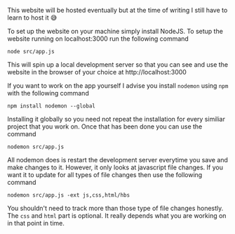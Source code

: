 This website will be hosted eventually but at the time of writing I still have to learn to host it :sweat_smile:

To set up the website on your machine simply install NodeJS. To setup the website running on localhost:3000 run the following command

`node src/app.js`

This will spin up a local development server so that you can see and use the website in the browser of your choice at http://localhost:3000

If you want to work on the app yourself I advise you install `nodemon` using `npm` with the following command

`npm install nodemon --global`

Installing it globally so you need not repeat the installation for every similiar project that you work on. Once that has been done you can use the command

`nodemon src/app.js`

All nodemon does is restart the development server everytime you save and make changes to it. However, it only looks at javascript file changes. If you want it to update for all types of file changes then use the following command

`nodemon src/app.js -ext js,css,html/hbs`

You shouldn't need to track more than those type of file changes honestly. The `css` and `html` part is optional. It really depends what you are working on in that point in time.